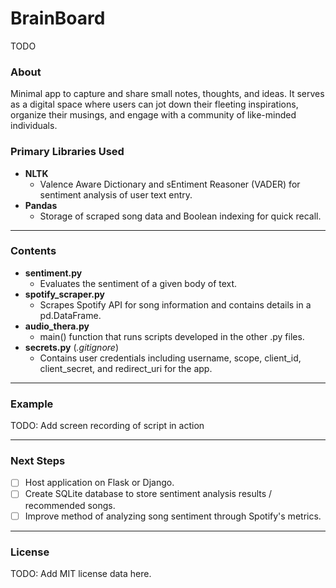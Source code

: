 # BrainBoard

TODO
### About
Minimal app to capture and share small notes, thoughts, and ideas. It serves as a digital space where users can jot down their fleeting inspirations, organize their musings, and engage with a community of like-minded individuals.
### Primary Libraries Used

* <b>NLTK</b>
  * Valence Aware Dictionary and sEntiment Reasoner (VADER) for sentiment analysis of user text entry.
* <b>Pandas</b>
  * Storage of scraped song data and Boolean indexing for quick recall.
 - - - -
### Contents
* <b>sentiment.py</b>
  * Evaluates the sentiment of a given body of text.
* <b>spotify_scraper.py</b>
  * Scrapes Spotify API for song information and contains details in a pd.DataFrame.
* <b>audio_thera.py</b>
  * main() function that runs scripts developed in the other .py files.
* <b>secrets.py</b> (<i>.gitignore</i>)
  * Contains user credentials including username, scope, client_id, client_secret, and redirect_uri for the app.
- - - -
### Example
TODO: Add screen recording of script in action
- - - -
### Next Steps
- [ ] Host application on Flask or Django.
- [ ] Create SQLite database to store sentiment analysis results / recommended songs.
- [ ] Improve method of analyzing song sentiment through Spotify's metrics.
- - - -
### License
TODO: Add MIT license data here.
